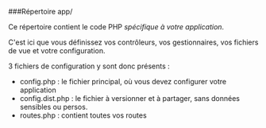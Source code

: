 ###Répertoire app/

Ce répertoire contient le code PHP *spécifique à votre application*.

C'est ici que vous définissez vos contrôleurs, vos gestionnaires, vos fichiers de vue et votre configuration.

3 fichiers de configuration y sont donc présents :

* config.php : le fichier principal, où vous devez configurer votre application
* config.dist.php : le fichier à versionner et à partager, sans données sensibles ou persos.
* routes.php : contient toutes vos routes
